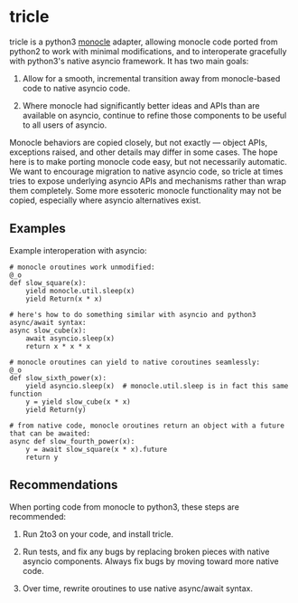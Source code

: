 # tricle

tricle is a python3 [monocle](http://github.com/saucelabs/monocle)
adapter, allowing monocle code ported from python2 to work with
minimal modifications, and to interoperate gracefully with python3's
native asyncio framework. It has two main goals:

1) Allow for a smooth, incremental transition away from monocle-based
code to native asyncio code.

2) Where monocle had significantly better ideas and APIs than are
available on asyncio, continue to refine those components to be useful
to all users of asyncio.

Monocle behaviors are copied closely, but not exactly — object APIs,
exceptions raised, and other details may differ in some cases. The
hope here is to make porting monocle code easy, but not necessarily
automatic. We want to encourage migration to native asyncio code, so
tricle at times tries to expose underlying asyncio APIs and mechanisms
rather than wrap them completely.  Some more essoteric monocle
functionality may not be copied, especially where asyncio alternatives
exist.

## Examples

Example interoperation with asyncio:

    # monocle oroutines work unmodified:
    @_o
    def slow_square(x):
        yield monocle.util.sleep(x)
        yield Return(x * x)

    # here's how to do something similar with asyncio and python3 async/await syntax:
    async slow_cube(x):
        await asyncio.sleep(x)
        return x * x * x
        
    # monocle oroutines can yield to native coroutines seamlessly:
    @_o
    def slow_sixth_power(x):
        yield asyncio.sleep(x)  # monocle.util.sleep is in fact this same function
        y = yield slow_cube(x * x)
        yield Return(y)
        
    # from native code, monocle oroutines return an object with a future that can be awaited:
    async def slow_fourth_power(x):
        y = await slow_square(x * x).future
        return y

## Recommendations

When porting code from monocle to python3, these steps are recommended:

1) Run 2to3 on your code, and install tricle.

2) Run tests, and fix any bugs by replacing broken pieces with native
asyncio components. Always fix bugs by moving toward more native code.

3) Over time, rewrite oroutines to use native async/await syntax.
